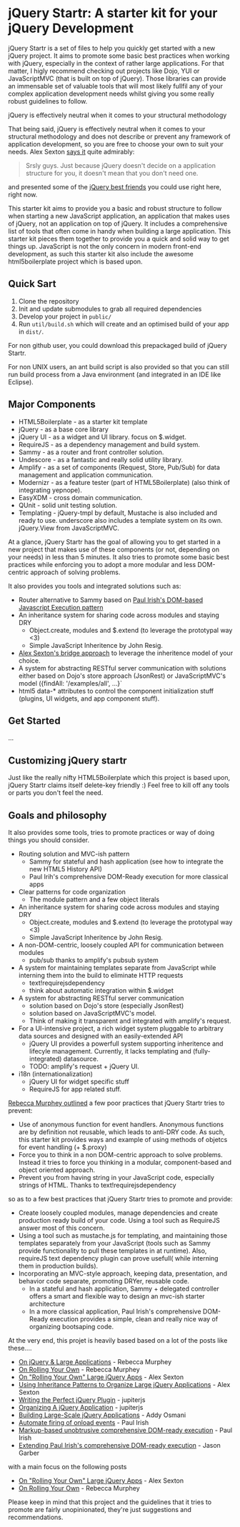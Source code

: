 # jQuery Startr: A starter kit for your jQuery Development

jQuery Startr is a set of files to help you quickly get started with a new jQuery project. It aims to promote some basic best practices when working with jQuery, especially in the context of rather large applications. For that matter, I higly recommend checking out projects like Dojo, YUI or JavaScriptMVC (that is built on top of jQuery). Those libraries can provide an immensable set of valuable tools that will most likely fullfil any of your complex application development needs whilst giving you some really robust guidelines to follow.

jQuery is effectively neutral when it comes to your structural methodology

That being said, jQuery is effectively neutral when it comes to your structural methodology and does not describe or prevent any framework of application development, so you are free to choose your own to suit your needs. Alex Sexton [says it](http://jquerysbestfriends.com/#slide9) quite admirably:

> Srsly guys. Just because jQuery doesn't decide on a application structure for you, it doesn't mean that you don't need one.

and presented some of the [jQuery best friends](http://jquerysbestfriends.com) you could use right here, right now.

This starter kit aims to provide you a basic and robust structure to follow when starting a new JavaScript application, an application that makes uses of jQuery, not an application on top of jQuery. It includes a comprehensive list of tools that often come in handy when building a large application. This starter kit pieces them together to provide you a quick and solid way to get things up. JavaScript is not the only concern in modern front-end development, as such this starter kit also include the awesome html5boilerplate project which is based upon.

## Quick Sart

1. Clone the repository
2. Init and update submodules to grab all required dependencies
3. Develop your project in `public/`
4. Run `util/build.sh` which will create and an optimised build of your app in `dist/`.

For non github user, you could download this prepackaged build of jQuery Startr.

For non UNIX users, an ant build script is also provided so that you can still run build process from a Java environment (and integrated in an IDE like Eclipse).

## Major Components

* HTML5Boilerplate - as a starter kit template
* jQuery - as a base core library
* jQuery UI - as a widget and UI library. focus on $.widget.
* RequireJS - as a dependency management and build system.
* Sammy - as a router and front controller solution.
* Undescore - as a fantastic and really solid utility library.
* Amplify - as a set of components (Request, Store, Pub/Sub) for data management and application communication.
* Modernizr - as a feature tester (part of HTML5Boilerplate) (also think of integrating yepnope).
* EasyXDM - cross domain communication.
* QUnit - solid unit testing solution.
* Templating - jQuery-tmpl by default, Mustache is also included and ready to use. underscore also includes a template system on its own. jQuery.View from JavaScriptMVC.

At a glance, jQuery Startr has the goal of allowing you to get started in a new project that makes use of these components (or not, depending on your needs) in less than 5 minutes. It also tries to promote some basic best practices while enforcing you to adopt a more modular and less DOM-centric approach of solving problems.

It also provides you tools and integrated solutions such as:

* Router alternative to Sammy based on [Paul Irish's DOM-based Javascript Execution pattern](http://paulirish.com/2009/markup-based-unobtrusive-comprehensive-dom-ready-execution/)
* An inheritance system for sharing code across modules and staying DRY
	* Object.create, modules and $.extend (to leverage the prototypal way <3)
	* Simple JavaScript Inheritence by John Resig.
* [Alex Sexton's bridge approach](http://alexsexton.com/?p=51) to leverage the inheritence model of your choice.
* A system for abstracting RESTful server communication with solutions either based on Dojo's store approach (JsonRest) or JavaScriptMVC's model ({findAll: '/examples/all', ...}`
* html5 data-* attributes to control the component initialization stuff (plugins, UI widgets, and app component stuff).

## Get Started

...

## Customizing jQuery startr

Just like the really nifty HTML5Boilerplate which this project is based upon, jQuery Startr claims itself delete-key friendly :) Feel free to kill off any tools or parts you don't feel the need.

## Goals and philosophy

It also provides some tools, tries to promote practices or way of doing things you should consider.

* Routing solution and MVC-ish pattern
	* Sammy for stateful and hash application (see how to integrate the new HTML5 History API)
	* Paul Irih's comprehensive DOM-Ready execution for more classical apps
* Clear patterns for code organization
	* The module pattern and a few object literals
* An inheritance system for sharing code across modules and staying DRY
	* Object.create, modules and $.extend (to leverage the prototypal way <3)
	* Simple JavaScript Inheritence by John Resig.
* A non-DOM-centric, loosely coupled API for communication between modules
	* pub/sub thanks to amplify's pubsub system
* A system for maintaining templates separate from JavaScript while interning them into the build to eliminate HTTP requests
	* text!requirejsdependency
	* think about automatic integration within $.widget
* A system for abstracting RESTful server communication
	* solution based on Dojo's store (especially JsonRest)
	* solution based on JavaScriptMVC's model. 
	* Think of making it transparent and integrated with amplify's request.
* For a UI-intensive project, a rich widget system pluggable to arbitrary data sources and designed with an easily-extended API
	* jQuery UI provides a powerfull system supporting inheritence and lifecyle management. Currently, it lacks templating and (fully-integrated) datasource. 
	* TODO: amplify's request + jQuery UI.
* i18n (internationalization)
	* jQuery UI for widget specific stuff
	* RequireJS for app related stuff.

[Rebecca Murphey outlined](http://www.quora.com/What-development-practices-can-make-a-large-jQuery-application-easy-or-difficult-to-maintain) a few poor practices that jQuery Startr tries to prevent:
	
* Use of anonymous function for event handlers. Anonymous functions are by definition not reusable, which leads to anti-DRY code. As such, this starter kit provides ways and example of using methods of objetcs for event handling (+ $.proxy)
* Force you to think in a non DOM-centric approach to solve problems. Instead it tries to force you thinking in a modular, component-based and object oriented approach.
* Prevent you from having string in your JavaScript code, especially strings of HTML. Thanks to text!requirejsdependency

so as to a few best practices that jQuery Startr tries to promote and provide:

* Create loosely coupled modules, manage dependencies and create production ready build of your code. Using a tool such as RequireJS answer most of this concern.
* Using a tool such as mustache.js for templating, and maintaining those templates separately from your JavaScript (tools such as Sammy provide functionality to pull these templates in at runtime). Also, requireJS text dependency plugin can prove usefull( while interning them in production builds).
* Incorporating an MVC-style approach, keeping data, presentation, and behavior code separate, promoting DRYer, reusable code.
	* In a stateful and hash application, Sammy + delegated controller offers a smart and flexible way to design an mvc-ish starter architecture
	* In a more classical application, Paul Irish's comprehensive DOM-Ready execution provides a simple, clean and really nice way of organizing bootsaping code.
	
At the very end, this projet is heavily based based on a lot of the posts like these....

* [On jQuery & Large Applications](http://blog.rebeccamurphey.com/on-jquery-large-applications) - Rebecca Murphey
* [On Rolling Your Own](http://blog.rebeccamurphey.com/on-rolling-your-own) - Rebecca Murphey
* [On "Rolling Your Own" Large jQuery Apps](http://alexsexton.com/?p=106) - Alex Sexton
* [Using Inheritance Patterns to Organize Large jQuery Applications](http://alexsexton.com/?p=51) - Alex Sexton
* [Writing the Perfect jQuery Plugin](http://jupiterjs.com/news/writing-the-perfect-jquery-plugin) - jupiterjs
* [Organizing A jQuery Application](http://jupiterjs.com/news/organizing-a-jquery-application) - jupiterjs
* [Building Large-Scale jQuery Applications](http://addyosmani.com/blog/large-scale-jquery/) - Addy Osmani
* [Automate firing of onload events](http://paulirish.com/2008/automate-firing-of-onload-events/) - Paul Irish
* [Markup-based unobtrusive comprehensive DOM-ready execution](http://paulirish.com/2009/markup-based-unobtrusive-comprehensive-dom-ready-execution/) - Paul Irish
* [Extending Paul Irish's comprehensive DOM-ready execution](http://www.viget.com/inspire/extending-paul-irishs-comprehensive-dom-ready-execution/) - Jason Garber

with a main focus on the following posts

* [On "Rolling Your Own" Large jQuery Apps](http://alexsexton.com/?p=106) - Alex Sexton
* [On Rolling Your Own](http://blog.rebeccamurphey.com/on-rolling-your-own) - Rebecca Murphey

Please keep in mind that this project and the guidelines that it tries to promote are fairly unopinionated, they're just suggestions and recommendations.